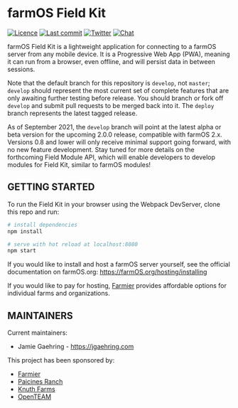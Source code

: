 # farmOS Field Kit

[![Licence](https://img.shields.io/badge/Licence-GPL%203.0-blue.svg)](https://opensource.org/licenses/GPL-3.0/)
[![Last commit](https://img.shields.io/github/last-commit/farmOS/field-kit.svg?style=flat)](https://github.com/farmOS/field-kit/commits)
[![Twitter](https://img.shields.io/twitter/follow/farmOSorg.svg?label=%40farmOSorg&style=flat)](https://twitter.com/farmOSorg)
[![Chat](https://img.shields.io/matrix/farmOS:matrix.org.svg)](https://riot.im/app/#/room/#farmOS:matrix.org)

farmOS Field Kit is a lightweight application for connecting to a farmOS server from any mobile device. It is a Progressive Web App (PWA), meaning it can run from a browser, even offline, and will persist data in between sessions.

Note that the default branch for this repository is `develop`, not `master`;
`develop` should represent the most current set of complete features that
are only awaiting further testing before release. You should branch or fork
off `develop` and submit pull requests to be merged back into it. The 
`deploy` branch represents the latest tagged release.

As of September 2021, the `develop` branch will point at the latest alpha or beta version for the upcoming 2.0.0 release, compatible with farmOS 2.x. Versions 0.8 and lower will only receive minimal support going forward, with no new feature development. Stay tuned for more details on the forthcoming Field Module API, which will enable developers to develop modules for Field Kit, similar to farmOS modules!

## GETTING STARTED

To run the Field Kit in your browser using the Webpack DevServer, clone this repo and run:
``` bash
# install dependencies
npm install

# serve with hot reload at localhost:8080
npm start
```

If you would like to install and host a farmOS server yourself, see the official
documentation on farmOS.org: https://farmOS.org/hosting/installing

If you would like to pay for hosting, [Farmier](https://farmier.com) provides
affordable options for individual farms and organizations.

## MAINTAINERS

Current maintainers:
 * Jamie Gaehring - https://jgaehring.com

This project has been sponsored by:
 * [Farmier](http://farmier.com)
 * [Paicines Ranch](https://paicinesranch.com/index.php)
 * [Knuth Farms](https://knuthfarms.com/)
 * [OpenTEAM](https://openteam.community)
